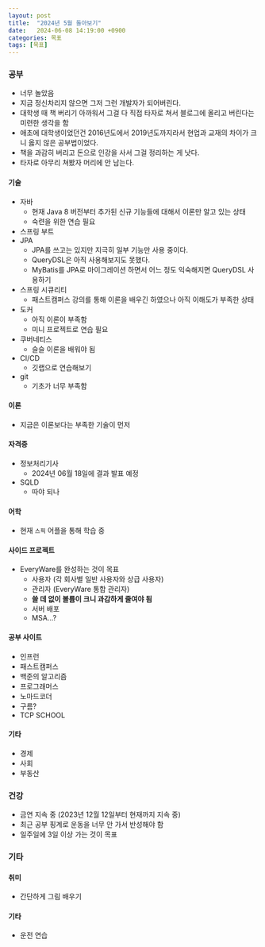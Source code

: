 ```yaml
---
layout: post
title:  "2024년 5월 돌아보기"
date:   2024-06-08 14:19:00 +0900
categories: 목표
tags: [목표]
---
```


### 공부

- 너무 놀았음
- 지금 정신차리지 않으면 그저 그런 개발자가 되어버린다.
- 대학생 때 책 버리기 아까워서 그걸 다 직접 타자로 쳐서 블로그에 올리고 버린다는 미련한 생각을 함
- 애초에 대학생이었던건 2016년도에서 2019년도까지라서 현업과 교재의 차이가 크니 옳지 않은 공부법이었다.
- 책을 과감히 버리고 돈으로 인강을 사서 그걸 정리하는 게 낫다.
- 타자로 아무리 쳐봤자 머리에 안 남는다.

#### 기술

- 자바
    - 현재 Java 8 버전부터 추가된 신규 기능들에 대해서 이론만 알고 있는 상태
    - 숙련을 위한 연습 필요
- 스프링 부트
- JPA
    - JPA를 쓰고는 있지만 지극히 일부 기능만 사용 중이다.
    - QueryDSL은 아직 사용해보지도 못했다.
    - MyBatis를 JPA로 마이그레이션 하면서 어느 정도 익숙해지면 QueryDSL 사용하기
- 스프링 시큐리티
    - 패스트캠퍼스 강의를 통해 이론을 배우긴 하였으나 아직 이해도가 부족한 상태
- 도커
    - 아직 이론이 부족함
    - 미니 프로젝트로 연습 필요
- 쿠버네티스
    - 슬슬 이론을 배워야 됨
- CI/CD
    - 깃랩으로 연습해보기
- git
    - 기초가 너무 부족함

#### 이론

- 지금은 이론보다는 부족한 기술이 먼저

#### 자격증

- 정보처리기사
    - 2024년 06월 18일에 결과 발표 예정
- SQLD
    - 따야 되나

#### 어학

- 현재 `스픽` 어플을 통해 학습 중

#### 사이드 프로젝트

- EveryWare를 완성하는 것이 목표
    - 사용자 (각 회사별 일반 사용자와 상급 사용자)
    - 관리자 (EveryWare 통합 관리자)
    - <strong>쓸 데 없이 볼륨이 크니 과감하게 줄여야 됨</strong>
    - 서버 배포
    - MSA...?

#### 공부 사이트

- 인프런
- 패스트캠퍼스
- 백준의 알고리즘
- 프로그래머스
- 노마드코더
- 구름?
- TCP SCHOOL

#### 기타

- 경제
- 사회
- 부동산

### 건강

- 금연 지속 중 (2023년 12월 12일부터 현재까지 지속 중)
- 최근 공부 핑계로 운동을 너무 안 가서 반성해야 함
- 일주일에 3일 이상 가는 것이 목표

### 기타

#### 취미

- 간단하게 그림 배우기

#### 기타

- 운전 연습
